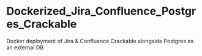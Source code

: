 # Dockerized_Jira_Confluence_Postgres_Crackable
Docker deployment of Jira &amp; Confluence Crackable alongside Postgres as an external DB
